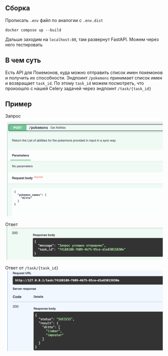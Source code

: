 ## Сборка
Прописать `.env` файл по аналогии с `.env.dist`
```
docker compose up --build
```
Дальше заходим на `localhost:80`, там развернут FastAPI. Можем через него тестировать

## В чем суть
Есть API для Покемонов, куда можно отправить список имен покемонов и получить их способности. Эндпоинт `/pokemons` принимает список имен и возвращает `task_id`. По этому `task_id` можем посмотреть, что произошло с нашей Celery задачей через эндпоинт `/task/{task_id}`

## Пример
Запрос
![](images/img1.png)

Ответ
![](images/img2.png)

Ответ от `/task/{task_id}`
![](images/img3.png)